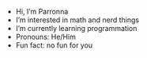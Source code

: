- Hi, I’m Parronna
- I’m interested in math and nerd things
- I’m currently learning programmation
- Pronouns: He/Him
- Fun fact: no fun for you
